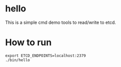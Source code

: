 # hello
This is a simple cmd demo tools to read/write to etcd.

# How to run
```
export ETCD_ENDPOINTS=localhost:2379
./bin/hello
```